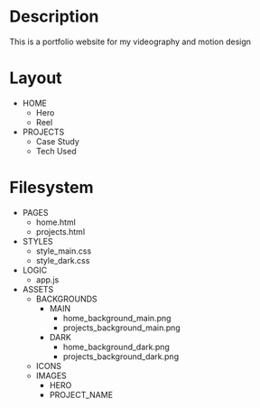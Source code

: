 # Description
This is a portfolio website for my videography and motion design 

# Layout
- HOME
  - Hero
  - Reel
- PROJECTS
  - Case Study
  - Tech Used

# Filesystem
- PAGES
  - home.html
  - projects.html
- STYLES
  - style_main.css
  - style_dark.css
- LOGIC
  - app.js
- ASSETS
  - BACKGROUNDS
    - MAIN
      - home_background_main.png
      - projects_background_main.png
    - DARK
      - home_background_dark.png
      - projects_background_dark.png
  - ICONS
  - IMAGES
    - HERO
    - PROJECT_NAME
